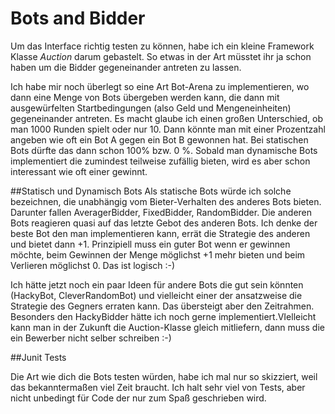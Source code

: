 # Bots and Bidder

Um das Interface richtig testen zu können, habe ich ein kleine Framework Klasse *Auction* darum gebastelt. 
So etwas in der Art müsstet ihr ja schon haben um die Bidder gegeneinander antreten zu lassen. 

Ich habe mir noch überlegt so eine Art Bot-Arena zu implementieren, wo dann eine Menge von Bots übergeben werden
kann, die dann mit ausgewürfelten Startbedingungen (also Geld und Mengeneinheiten) gegeneinander antreten.
Es macht glaube ich einen großen Unterschied, ob man 1000 Runden spielt oder nur 10. 
Dann könnte man mit einer Prozentzahl angeben wie oft ein Bot A gegen ein Bot B gewonnen hat.
Bei statischen Bots dürfte das dann schon 100% bzw. 0 %. Sobald man dynamische Bots implementiert
die zumindest teilweise zufällig bieten, wird es aber schon interessant wie oft einer gewinnt.

##Statisch und Dynamisch Bots
Als statische Bots würde ich solche bezeichnen, die unabhängig vom Bieter-Verhalten des anderes Bots bieten.
Darunter fallen AveragerBidder, FixedBidder, RandomBidder. Die anderen Bots reagieren quasi auf das letzte Gebot des anderen Bots. 
Ich denke der beste Bot den man implementieren kann, errät die Strategie des anderen und bietet dann +1.
Prinzipiell muss ein guter Bot wenn er gewinnen möchte, beim Gewinnen der Menge möglichst +1 mehr bieten und beim
Verlieren möglichst 0. Das ist logisch :-)


Ich hätte jetzt noch ein paar Ideen für andere Bots die gut sein könnten (HackyBot, CleverRandomBot) und vielleicht
einer der ansatzweise die Strategie des Gegners erraten kann. Das übersteigt aber den Zeitrahmen. Besonders den HackyBidder hätte ich noch gerne implementiert.VIelleicht kann man in der Zukunft die Auction-Klasse gleich mitliefern,
dann muss die ein Bewerber nicht selber schreiben :-)

##Junit Tests

Die Art wie dich die Bots testen würden, habe ich mal nur so skizziert, weil das bekanntermaßen viel Zeit braucht.
Ich halt sehr viel von Tests, aber nicht unbedingt für Code der nur zum Spaß geschrieben wird.



